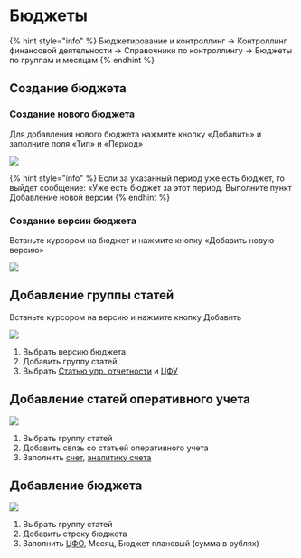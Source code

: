 # Бюджеты

{% hint style="info" %}
Бюджетирование и контроллинг → Контроллинг финансовой деятельности → Справочники по контроллингу → Бюджеты по группам и месяцам
{% endhint %}

## Создание бюджета

### Создание нового бюджета

Для добавления нового бюджета нажмите кнопку «Добавить» и заполните поля «Тип» и «Период»

![](<../../.gitbook/assets/image (1037).png>)

{% hint style="info" %}
Если за указанный период уже есть бюджет, то выйдет сообщение: «Уже есть бюджет за этот период. Выполните пункт Добавление новой версии
{% endhint %}

### Создание версии бюджета

Встаньте курсором на бюджет и нажмите кнопку «Добавить новую версию»

![](<../../.gitbook/assets/image (756).png>)

## Добавление группы статей

Встаньте курсором на версию и нажмите кнопку Добавить

![](<../../.gitbook/assets/1 (51)>)

1. Выбрать версию бюджета
2. Добавить группу статей
3. Выбрать [Статью упр. отчетности](../nsi-kalkulirovanie/spravochnik-vidov-analitiki/stati-dlya-upr.-otchetnosti.md) и [ЦФУ](nsi-kontrolling-zatrat.md#spravochnik-cfu)

## Добавление статей оперативного учета

![](<../../.gitbook/assets/3 (34)>)

1. Выбрать группу статей
2. Добавить связь со статьей оперативного учета
3. Заполнить [счет](../../uchet/nsi-uchet/plan-schetov.md), [аналитику счета](../nsi-kalkulirovanie/spravochnik-vidov-analitiki/)

## Добавление бюджета

![](<../../.gitbook/assets/2 (46)>)

1. Выбрать группу статей
2. Добавить строку бюджета
3. Заполнить [ЦФО](nsi-kontrolling-zatrat.md#spravochnik-cfo), Месяц, Бюджет плановый (сумма в рублях)
